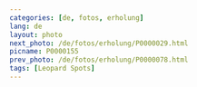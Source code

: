 ```yaml
---
categories: [de, fotos, erholung]
lang: de
layout: photo
next_photo: /de/fotos/erholung/P0000029.html
picname: P0000155
prev_photo: /de/fotos/erholung/P0000078.html
tags: [Leopard Spots]
---
```

